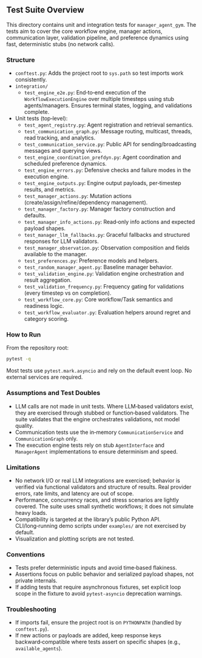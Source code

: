 ## Test Suite Overview

This directory contains unit and integration tests for `manager_agent_gym`. The tests aim to cover the core workflow engine, manager actions, communication layer, validation pipeline, and preference dynamics using fast, deterministic stubs (no network calls).

### Structure

- `conftest.py`: Adds the project root to `sys.path` so test imports work consistently.
- `integration/`
  - `test_engine_e2e.py`: End‑to‑end execution of the `WorkflowExecutionEngine` over multiple timesteps using stub agents/managers. Ensures terminal states, logging, and validations complete.
- Unit tests (top‑level):
  - `test_agent_registry.py`: Agent registration and retrieval semantics.
  - `test_communication_graph.py`: Message routing, multicast, threads, read tracking, and analytics.
  - `test_communication_service.py`: Public API for sending/broadcasting messages and querying views.
  - `test_engine_coordination_prefdyn.py`: Agent coordination and scheduled preference dynamics.
  - `test_engine_errors.py`: Defensive checks and failure modes in the execution engine.
  - `test_engine_outputs.py`: Engine output payloads, per‑timestep results, and metrics.
  - `test_manager_actions.py`: Mutation actions (create/assign/refine/dependency management).
  - `test_manager_factory.py`: Manager factory construction and defaults.
  - `test_manager_info_actions.py`: Read‑only info actions and expected payload shapes.
  - `test_manager_llm_fallbacks.py`: Graceful fallbacks and structured responses for LLM validators.
  - `test_manager_observation.py`: Observation composition and fields available to the manager.
  - `test_preferences.py`: Preference models and helpers.
  - `test_random_manager_agent.py`: Baseline manager behavior.
  - `test_validation_engine.py`: Validation engine orchestration and result aggregation.
  - `test_validation_frequency.py`: Frequency gating for validations (every timestep vs on completion).
  - `test_workflow_core.py`: Core workflow/Task semantics and readiness logic.
  - `test_workflow_evaluator.py`: Evaluation helpers around regret and category scoring.

### How to Run

From the repository root:

```bash
pytest -q
```

Most tests use `pytest.mark.asyncio` and rely on the default event loop. No external services are required.

### Assumptions and Test Doubles

- LLM calls are not made in unit tests. Where LLM‑based validators exist, they are exercised through stubbed or function‑based validators. The suite validates that the engine orchestrates validations, not model quality.
- Communication tests use the in‑memory `CommunicationService` and `CommunicationGraph` only.
- The execution engine tests rely on stub `AgentInterface` and `ManagerAgent` implementations to ensure determinism and speed.

### Limitations

- No network I/O or real LLM integrations are exercised; behavior is verified via functional validators and structure of results. Real provider errors, rate limits, and latency are out of scope.
- Performance, concurrency races, and stress scenarios are lightly covered. The suite uses small synthetic workflows; it does not simulate heavy loads.
- Compatibility is targeted at the library’s public Python API. CLI/long‑running demo scripts under `examples/` are not exercised by default.
- Visualization and plotting scripts are not tested.

### Conventions

- Tests prefer deterministic inputs and avoid time‑based flakiness.
- Assertions focus on public behavior and serialized payload shapes, not private internals.
- If adding tests that require asynchronous fixtures, set explicit loop scope in the fixture to avoid `pytest-asyncio` deprecation warnings.

### Troubleshooting

- If imports fail, ensure the project root is on `PYTHONPATH` (handled by `conftest.py`).
- If new actions or payloads are added, keep response keys backward‑compatible where tests assert on specific shapes (e.g., `available_agents`).


